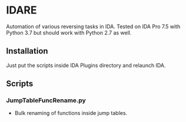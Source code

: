 # IDARE
Automation of various reversing tasks in IDA. Tested on IDA Pro 7.5 with Python 3.7 but should work with Python 2.7 as well.

## Installation
Just put the scripts inside IDA Plugins directory and relaunch IDA.

## Scripts
### JumpTableFuncRename.py
- Bulk renaming of functions inside jump tables.
